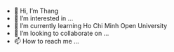 - 👋 Hi, I’m Thang
- 👀 I’m interested in ...
- 🌱 I’m currently learning Ho Chi Minh Open University
- 💞️ I’m looking to collaborate on ...
- 📫 How to reach me ...

<!---
chienthang0204/chienthang0204 is a ✨ special ✨ repository because its `README.md` (this file) appears on your GitHub profile.
You can click the Preview link to take a look at your changes.
--->
